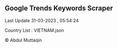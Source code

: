 

## Google Trends Keywords Scraper 
 
Last Update 31-03-2023 , 05:54:24

Country List :
VIETNAM.json



© Abdul Muttaqin 
